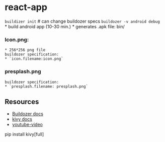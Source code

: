 # react-app

`buildizer init`  # can change buildozer specs
`buildozer -v android debug  `
    * build android app (10-30 min.)
    * generates .apk file: bin/

### Icon.png: 
    * 256*256 png file
    buildozer specification:
    * `icon.filename:icon.png`

### presplash.png
    buildozer specification:
    * `presplash.filename: presplash.png`

## Resources
* [Buildozer docs](https://buildozer.readthedocs.io/en/latest/installation.html)
* [kivy docs]()
* [youtube-video](https://www.youtube.com/watch?v=6gNpSuE01qE)

pip install kivy[full]

